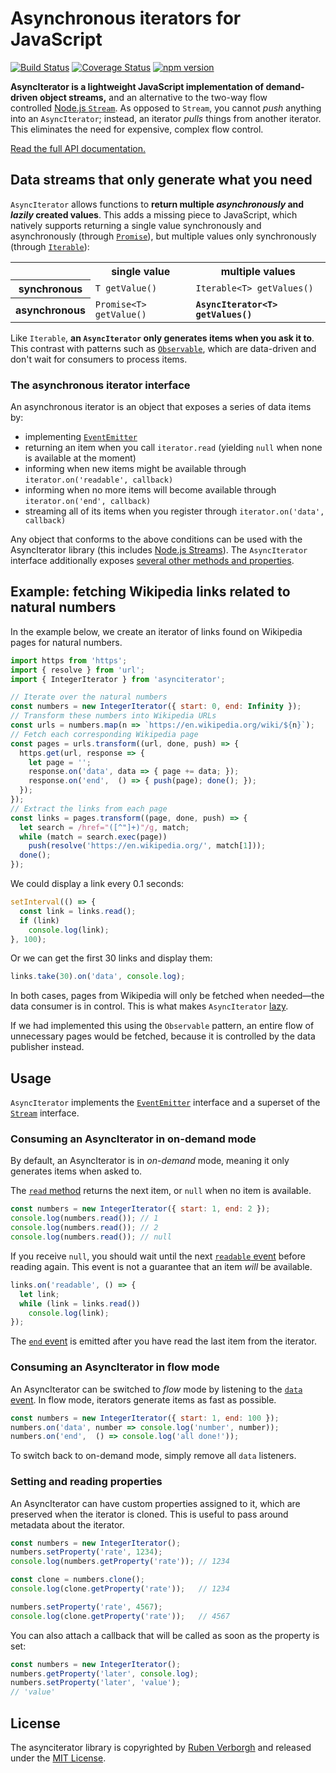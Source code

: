 # Asynchronous iterators for JavaScript
[![Build Status](https://travis-ci.org/RubenVerborgh/AsyncIterator.svg?branch=master)](https://travis-ci.org/RubenVerborgh/AsyncIterator)
[![Coverage Status](https://coveralls.io/repos/github/RubenVerborgh/AsyncIterator/badge.svg)](https://coveralls.io/github/RubenVerborgh/AsyncIterator)
[![npm version](https://badge.fury.io/js/asynciterator.svg)](https://www.npmjs.com/package/asynciterator)

**AsyncIterator is a lightweight JavaScript implementation of demand-driven object streams,**
and an alternative to the two-way flow controlled [Node.js `Stream`](https://nodejs.org/api/stream.html).
As opposed to `Stream`, you cannot _push_ anything into an `AsyncIterator`;
instead, an iterator _pulls_ things from another iterator.
This eliminates the need for expensive, complex flow control.

[Read the full API documentation.](http://rubenverborgh.github.io/AsyncIterator/docs/)

## Data streams that only generate what you need
`AsyncIterator` allows functions to
**return multiple _asynchronously_ and _lazily_ created values**.
This adds a missing piece to JavaScript,
which natively supports returning a single value synchronously
and asynchronously (through [`Promise`](https://developer.mozilla.org/en-US/docs/Web/JavaScript/Reference/Global_Objects/Promise)),
but multiple values only synchronously (through [`Iterable`](https://developer.mozilla.org/en-US/docs/Web/JavaScript/Reference/Iteration_protocols)):

<table>
  <tr>
    <td>&nbsp;</td>
    <th>single value</th>
    <th>multiple values</th>
  </tr>
  <tr>
    <th>synchronous</th>
    <td><code>T getValue()</code></td>
    <td><code>Iterable&lt;T&gt; getValues()</code></td>
  </tr>
  <tr>
    <th>asynchronous</th>
    <td><code>Promise&lt;T&gt; getValue()</code></td>
    <td><strong><code>AsyncIterator&lt;T&gt; getValues()</code></strong></td>
  </tr>
</table>

Like `Iterable`, **an `AsyncIterator` only generates items when you ask it to**.
This contrast with patterns such as [`Observable`](http://reactivex.io/intro.html),
which are data-driven and don't wait for consumers to process items.

### The asynchronous iterator interface
An asynchronous iterator is an object that exposes a series of data items by:
- implementing [`EventEmitter`](https://nodejs.org/api/events.html#events_class_eventemitter)
- returning an item when you call `iterator.read` (yielding `null` when none is available at the moment)
- informing when new items might be available through `iterator.on('readable', callback)`
- informing when no more items will become available through `iterator.on('end', callback)`
- streaming all of its items when you register through `iterator.on('data', callback)`

Any object that conforms to the above conditions can be used with the AsyncIterator library
(this includes [Node.js Streams](https://nodejs.org/api/stream.html)).
The `AsyncIterator` interface additionally exposes
[several other methods and properties](http://rubenverborgh.github.io/AsyncIterator/docs/AsyncIterator.html).

## Example: fetching Wikipedia links related to natural numbers
In the example below, we create an iterator of links found on Wikipedia pages for natural numbers.
```JavaScript
import https from 'https';
import { resolve } from 'url';
import { IntegerIterator } from 'asynciterator';

// Iterate over the natural numbers
const numbers = new IntegerIterator({ start: 0, end: Infinity });
// Transform these numbers into Wikipedia URLs
const urls = numbers.map(n => `https://en.wikipedia.org/wiki/${n}`);
// Fetch each corresponding Wikipedia page
const pages = urls.transform((url, done, push) => {
  https.get(url, response => {
    let page = '';
    response.on('data', data => { page += data; });
    response.on('end',  () => { push(page); done(); });
  });
});
// Extract the links from each page
const links = pages.transform((page, done, push) => {
  let search = /href="([^"]+)"/g, match;
  while (match = search.exec(page))
    push(resolve('https://en.wikipedia.org/', match[1]));
  done();
});
```

We could display a link every 0.1 seconds:
```JavaScript
setInterval(() => {
  const link = links.read();
  if (link)
    console.log(link);
}, 100);
```

Or we can get the first 30 links and display them:
```JavaScript
links.take(30).on('data', console.log);
```

In both cases, pages from Wikipedia will only be fetched when needed—the data consumer is in control.
This is what makes `AsyncIterator` [lazy](https://en.wikipedia.org/wiki/Lazy_evaluation).

If we had implemented this using the `Observable` pattern,
an entire flow of unnecessary pages would be fetched,
because it is controlled by the data publisher instead.

## Usage
`AsyncIterator` implements the [`EventEmitter`](https://nodejs.org/api/events.html#events_class_eventemitter) interface
and a superset of the [`Stream`](https://nodejs.org/api/stream.html) interface.

### Consuming an AsyncIterator in on-demand mode
By default, an AsyncIterator is in _on-demand_ mode,
meaning it only generates items when asked to.

The [`read` method](http://rubenverborgh.github.io/AsyncIterator/docs/AsyncIterator.html#read) returns the next item,
or `null` when no item is available.

```JavaScript
const numbers = new IntegerIterator({ start: 1, end: 2 });
console.log(numbers.read()); // 1
console.log(numbers.read()); // 2
console.log(numbers.read()); // null
```

If you receive `null`,
you should wait until the next [`readable` event](http://rubenverborgh.github.io/AsyncIterator/docs/AsyncIterator.html#.event:readable) before reading again.
This event is not a guarantee that an item _will_ be available.

```JavaScript
links.on('readable', () => {
  let link;
  while (link = links.read())
    console.log(link);
});
```

The [`end` event](http://rubenverborgh.github.io/AsyncIterator/docs/AsyncIterator.html#.event:end) is emitted after you have read the last item from the iterator.

### Consuming an AsyncIterator in flow mode
An AsyncIterator can be switched to _flow_ mode by listening to the [`data` event](http://rubenverborgh.github.io/AsyncIterator/docs/AsyncIterator.html#.event:data).
In flow mode, iterators generate items as fast as possible.

```JavaScript
const numbers = new IntegerIterator({ start: 1, end: 100 });
numbers.on('data', number => console.log('number', number));
numbers.on('end',  () => console.log('all done!'));
```

To switch back to on-demand mode, simply remove all `data` listeners.

### Setting and reading properties
An AsyncIterator can have custom properties assigned to it,
which are preserved when the iterator is cloned.
This is useful to pass around metadata about the iterator.

```JavaScript
const numbers = new IntegerIterator();
numbers.setProperty('rate', 1234);
console.log(numbers.getProperty('rate')); // 1234

const clone = numbers.clone();
console.log(clone.getProperty('rate'));   // 1234

numbers.setProperty('rate', 4567);
console.log(clone.getProperty('rate'));   // 4567
```

You can also attach a callback
that will be called as soon as the property is set:

```JavaScript
const numbers = new IntegerIterator();
numbers.getProperty('later', console.log);
numbers.setProperty('later', 'value');
// 'value'
```

## License
The asynciterator library is copyrighted by [Ruben Verborgh](http://ruben.verborgh.org/)
and released under the [MIT License](http://opensource.org/licenses/MIT).
